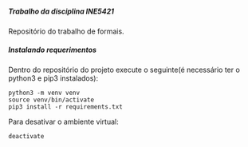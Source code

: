 ##### Trabalho da disciplina INE5421

Repositório do trabalho de formais.

##### Instalando requerimentos
Dentro do repositório do projeto execute o seguinte(é necessário ter o python3 e pip3 instalados):
```
python3 -m venv venv
source venv/bin/activate
pip3 install -r requirements.txt
```

Para desativar o ambiente virtual:
```
deactivate
```

